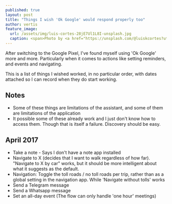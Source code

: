 ```yaml
---
published: true
layout: post
title: "Things I wish 'Ok Google' would respond properly too"
author: vertis
feature_image:
  url: /assets/img/luis-cortes-28jE7Ul1L8I-unsplash.jpg
  caption: <span>Photo by <a href="https://unsplash.com/@luiskcortes?utm_source=unsplash&amp;utm_medium=referral&amp;utm_content=creditCopyText">Luis Cortés</a> on <a href="https://unsplash.com/s/photos/google-home?utm_source=unsplash&amp;utm_medium=referral&amp;utm_content=creditCopyText">Unsplash</a></span>
---
```


After switching to the Google Pixel, I've found myself using 'Ok Google' more and more. Particularly when it comes to actions like setting reminders, and events and navigating.

This is a list of things I wished worked, in no particular order, with dates attached so I can record when they do start working.

## Notes
  * Some of these things are limitations of the assistant, and some of them are limitations of the application
  * It possible some of these already work and I just don't know how to access them. Though that is itself a failure. Discovery should be easy.

## April 2017
  * Take a note  - Says I don't have a note app installed
  * Navigate to X (decides that I want to walk regardless of how far). "Navigate to X by car" works, but it should be more intelligent about what it suggests as the default.
  * Navigation: Toggle the toll roads / no toll roads per trip, rather than as a global setting in the navigation app. While 'Navigate without tolls' works
  * Send a Telegram message
  * Send a Whatsapp message
  * Set an all-day event (The flow can only handle 'one hour' meetings)
